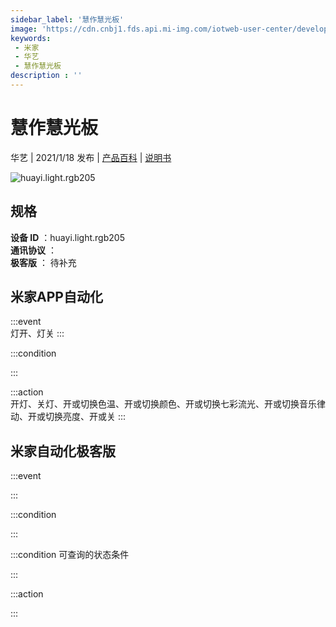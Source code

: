 ```yaml
---
sidebar_label: '慧作慧光板'
image: 'https://cdn.cnbj1.fds.api.mi-img.com/iotweb-user-center/developer_1679047809069M04K686H.png?GalaxyAccessKeyId=AKVGLQWBOVIRQ3XLEW&Expires=9223372036854775807&Signature=A1jWWLjk5Uq3RW7n5+gOrBbMhNk='
keywords: 
 - 米家
 - 华艺
 - 慧作慧光板
description : ''
---
```

# 慧作慧光板

华艺 | 2021/1/18 发布 | [产品百科](https://home.mi.com/webapp/content/baike/product/index.html?model=huayi.light.rgb205/) | [说明书](https://home.mi.com/views/introduction.html?model=huayi.light.rgb205&region=cn)

![huayi.light.rgb205](https://cdn.cnbj1.fds.api.mi-img.com/iotweb-user-center/developer_1679047809069M04K686H.png?GalaxyAccessKeyId=AKVGLQWBOVIRQ3XLEW&Expires=9223372036854775807&Signature=A1jWWLjk5Uq3RW7n5+gOrBbMhNk=)

## 规格  
> 
**设备 ID** ：huayi.light.rgb205  
**通讯协议** ：  
**极客版**  ： 待补充 


## 米家APP自动化  

:::event  
灯开、灯关
:::

:::condition  

:::

:::action   
开灯、关灯、开或切换色温、开或切换颜色、开或切换七彩流光、开或切换音乐律动、开或切换亮度、开或关
:::

## 米家自动化极客版  

:::event  

:::

:::condition  

:::

:::condition 可查询的状态条件  

:::

:::action  

:::

        
